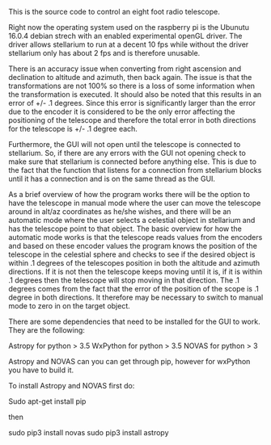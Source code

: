 This is the source code to control an eight foot radio telescope.

Right now the operating system used on the raspberry pi is the Ubunutu 16.0.4 debian strech with an enabled experimental openGL driver. The driver allows stellarium to run at a decent 10 fps while without the driver stellarium only has about 2 fps and is therefore unusable.

There is an accuracy issue when converting from right ascension and declination to altitude and azimuth, then back again. The issue is that the transformations are not 100% so there is a loss of some information when the transformation is executed. It should also be noted that this results in an error of +/- .1 degrees. Since this error is significantly larger than the error due to the encoder it is considered to be the only error affecting the positioning of the telescope and therefore the total error in both directions for the telescope is +/- .1 degree each.

Furthermore, the GUI will not open until the telescope is connected to stellarium. So, if there are any errors with the GUI not opening check to make sure that stellarium is connected before anything else. This is due to the fact that the function that listens for a connection from stellarium blocks until it has a connection and is on the same thread as the GUI.

As a brief overview of how the program works there will be the option to have the telescope in manual mode where the user can move the telescope around in alt/az coordinates as he/she wishes, and there will be an automatic mode where the user selects a celestial object in stellarium and has the telescope point to that object. The basic overview for how the automatic mode works is that the telescope reads values from the encoders and based on these encoder values the program  knows the position of the telescope in the celestial sphere and checks to see if the desired object is within .1 degrees of the telescopes position in both the altitude and azimuth directions. If it is not then the telescope keeps moving until it is, if it is within .1 degrees then the telescope will stop moving in that direction. The .1 degrees comes from the fact that the error of the position of the scope is .1 degree in both directions. It therefore may be necessary to switch to manual mode to zero in on the target object.

There are some dependencies that need to be installed for the GUI to work. They are the following:

Astropy for python > 3.5
WxPython for python > 3.5
NOVAS for python > 3

Astropy and NOVAS can you can get through pip, however for wxPython you have to build it. 

To install Astropy and NOVAS first do:

Sudo apt-get install pip

then 

sudo pip3 install novas
sudo pip3 install astropy

